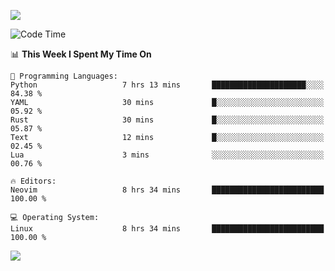 <!-- [![Top Langs](https://github-readme-stats.vercel.app/api/top-langs/?username=gagahsyuja&theme=dracula&hide_border=true&border_radius=7)](https://github.com/anuraghazra/github-readme-stats) -->

![](https://komarev.com/ghpvc/?username=gagahsyuja&color=orange&style=pixel)

<!--START_SECTION:waka-->
![Code Time](http://img.shields.io/badge/Code%20Time-1%2C459%20hrs%2053%20mins-blue)

📊 **This Week I Spent My Time On** 

```text
💬 Programming Languages: 
Python                   7 hrs 13 mins       █████████████████████░░░░   84.38 % 
YAML                     30 mins             █░░░░░░░░░░░░░░░░░░░░░░░░   05.92 % 
Rust                     30 mins             █░░░░░░░░░░░░░░░░░░░░░░░░   05.87 % 
Text                     12 mins             █░░░░░░░░░░░░░░░░░░░░░░░░   02.45 % 
Lua                      3 mins              ░░░░░░░░░░░░░░░░░░░░░░░░░   00.76 % 

🔥 Editors: 
Neovim                   8 hrs 34 mins       █████████████████████████   100.00 % 

💻 Operating System: 
Linux                    8 hrs 34 mins       █████████████████████████   100.00 % 
```


<!--END_SECTION:waka-->

![](https://hit.yhype.me/github/profile?account_id=96577465)
